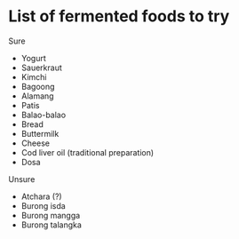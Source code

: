 # List of fermented foods to try

Sure

- Yogurt
- Sauerkraut
- Kimchi
- Bagoong
- Alamang
- Patis
- Balao-balao
- Bread
- Buttermilk
- Cheese
- Cod liver oil (traditional preparation)
- Dosa

Unsure

- Atchara (?)
- Burong isda
- Burong mangga
- Burong talangka

